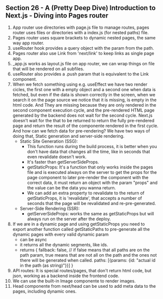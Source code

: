 ## Section 26 - A (Pretty Deep Dive) Introduction to Next.js - Diving into Pages router

1. App router use directories with page.js file to manage routes, pages router uses files or directories with a index.js (for nested paths) file. 
2. Pages router uses square brackets to dynamic nested pages, the same way app router.
3. useRouter hook provides a query object with the param from the path.
4. Pages router also use Link from 'next/link' to keep links as single page app.
5. _app.js works as layout.js file on app router, we can wrap things on file that will be rendered on all subfiles.
6. useRouter also provides a .push param that is equivalent to the Link component.
7. When we fetch something using e.g. useEffect we have two render cicles, the first one with a empty object and a second one when data is fetched, but even if the data is shown correctly in the screen, when we search it on the page source we notice that it is missing, is empty in the html code. And They are missing because they are only rendered in the second component execution cycle, and the pre-rendered HTML page generated by the backend does not wait for the second cycle. Next.js doesn't wait for the that to be returned to return the fully pre-rendered page and return the result of the componente rendered in the first cycle. And how can we fetch data for pre-rendering?
We have two ways of doing that, Static generation and server-side rendering.
    * Static Site Generation (SSG): 
        - This function runs during the build process, it is better when you don't have data that changes all the time, like in seconds that even revalidate doesn't work.
        - It's faster than getServerSideProps.
        - getStaticProps: It's a function that only works inside the pages file and is executed always on the server to get the props for the page component to later pre-render the component with the correct data, it must return an object with the param "props" and the value can be the data you wanna return.
        - We can add an extra property to revalidate to the return of getStaticProps, it is 'revalidate', that accepts a number of seconds that the page will be revalidated and re-pre-generated.
    * Server-Side Rendering (SSR): 
        - getServerSideProps: works the same as getStaticProps but will always run on the server after the deploy.
8. If we are in a dynamic page and using getStaticProps you need to export another function called getStaticPaths to pre-generate all the dynamic pages with every valid dynamic param
    - can be async
    - it returns all the dynamic segments, like ids.
    - returns {
        fallback: false, // if false means that all paths are on the path param, true means that are not all on the path and the ones not there will be generated when called.
        paths: [{params: {id: "actual id in the path (as string)"}}]
    }
9. API routes: It is special routes/pages, that don't return html code, but json, working as a backend inside the frontend code.
10. We can use the built-in Image componente to render images.
11. Head componente from next/head can be used to add meta data to the pages, including dynamic ones.
